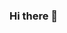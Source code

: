 ### Hi there 👋

<!--
**jorgeRobson/jorgeRobson** is a ✨ _special_ ✨ repository because its `README.md` (this file) appears on your GitHub profile.

Here are some ideas to get you started:

- 🔭 I’m currently working on cafetão
- 🌱 I’m currently learning agiotagem e python
- 👯 I’m looking to collaborate on DP
- 🤔 I’m looking for help with raiva
- 💬 Ask me about jojo e carros
- 📫 How to reach me: brasiu
- 😄 Pronouns: Ro/ck
- ⚡ Fun fact: I LOVE ROCK
-->
